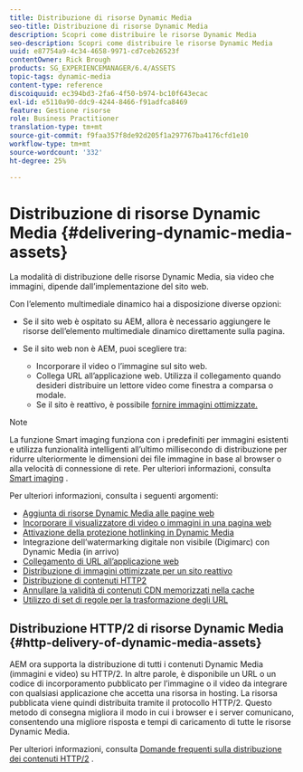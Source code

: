 ```yaml
---
title: Distribuzione di risorse Dynamic Media
seo-title: Distribuzione di risorse Dynamic Media
description: Scopri come distribuire le risorse Dynamic Media
seo-description: Scopri come distribuire le risorse Dynamic Media
uuid: e87754a9-4c34-4658-9971-cd7ceb26523f
contentOwner: Rick Brough
products: SG_EXPERIENCEMANAGER/6.4/ASSETS
topic-tags: dynamic-media
content-type: reference
discoiquuid: ec394bd3-2fa6-4f50-b974-bc10f643ecac
exl-id: e5110a90-ddc9-4244-8466-f91adfca8469
feature: Gestione risorse
role: Business Practitioner
translation-type: tm+mt
source-git-commit: f9faa357f8de92d205f1a297767ba4176cfd1e10
workflow-type: tm+mt
source-wordcount: '332'
ht-degree: 25%

---
```


# Distribuzione di risorse Dynamic Media {#delivering-dynamic-media-assets}

La modalità di distribuzione delle risorse Dynamic Media, sia video che immagini, dipende dall’implementazione del sito web.

Con l’elemento multimediale dinamico hai a disposizione diverse opzioni:

* Se il sito web è ospitato su AEM, allora è necessario aggiungere le risorse dell’elemento multimediale dinamico direttamente sulla pagina.
* Se il sito web non è AEM, puoi scegliere tra:

   * Incorporare il video o l’immagine sul sito web.
   * Collega URL all’applicazione web. Utilizza il collegamento quando desideri distribuire un lettore video come finestra a comparsa o modale.
   * Se il sito è reattivo, è possibile [fornire immagini ottimizzate.](responsive-site.md)

>[!NOTE]
>
>La funzione Smart imaging funziona con i predefiniti per immagini esistenti e utilizza funzionalità intelligenti all’ultimo millisecondo di distribuzione per ridurre ulteriormente le dimensioni dei file immagine in base al browser o alla velocità di connessione di rete. Per ulteriori informazioni, consulta [Smart imaging](imaging-faq.md) .

Per ulteriori informazioni, consulta i seguenti argomenti:

* [Aggiunta di risorse Dynamic Media alle pagine web](adding-dynamic-media-assets-to-pages.md)
* [Incorporare il visualizzatore di video o immagini in una pagina web](embed-code.md)
* [Attivazione della protezione hotlinking in Dynamic Media](https://experienceleague.adobe.com/docs/experience-manager-64/assets/dynamic/hotlink-protection.html?lang=it#dynamic)
* Integrazione dell’watermarking digitale non visibile (Digimarc) con Dynamic Media (in arrivo)
* [Collegamento di URL all’applicazione web](linking-urls-to-yourwebapplication.md)
* [Distribuzione di immagini ottimizzate per un sito reattivo](responsive-site.md)
* [Distribuzione di contenuti HTTP2](http2.md)
* [Annullare la validità di contenuti CDN memorizzati nella cache](invalidate-cdn-cached-content.md)
* [Utilizzo di set di regole per la trasformazione degli URL](using-rulesets-to-transform-urls.md)

## Distribuzione HTTP/2 di risorse Dynamic Media {#http-delivery-of-dynamic-media-assets}

AEM ora supporta la distribuzione di tutti i contenuti Dynamic Media (immagini e video) su HTTP/2. In altre parole, è disponibile un URL o un codice di incorporamento pubblicato per l’immagine o il video da integrare con qualsiasi applicazione che accetta una risorsa in hosting. La risorsa pubblicata viene quindi distribuita tramite il protocollo HTTP/2. Questo metodo di consegna migliora il modo in cui i browser e i server comunicano, consentendo una migliore risposta e tempi di caricamento di tutte le risorse Dynamic Media.

Per ulteriori informazioni, consulta [Domande frequenti sulla distribuzione dei contenuti HTTP/2](/help/sites-administering/scene7-http2faq.md) .
